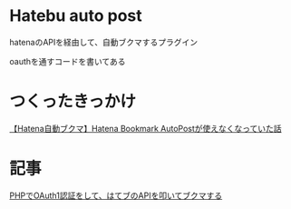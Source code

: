 # Hatebu auto post

hatenaのAPIを経由して、自動ブクマするプラグイン

oauthを通すコードを書いてある

# つくったきっかけ
[【Hatena自動ブクマ】Hatena Bookmark AutoPostが使えなくなっていた話](https://www.nozograph.com/2019/04/11/119/)

# 記事
[PHPでOAuth1認証をして、はてブのAPIを叩いてブクマする](https://www.nozograph.com/2019/07/15/503/)



